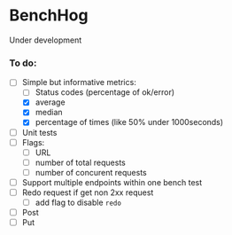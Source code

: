 # BenchHog

Under development

### To do:
* [ ] Simple but informative metrics:
  * [ ] Status codes (percentage of ok/error)
  * [x] average
  * [x] median
  * [x] percentage of times (like 50% under 1000seconds)
* [ ] Unit tests
* [ ] Flags:
  * [ ] URL
  * [ ] number of total requests
  * [ ] number of concurent requests
* [ ] Support multiple endpoints within one bench test
* [ ] Redo request if get non 2xx request
  * [ ] add flag to disable `redo`
* [ ] Post
* [ ] Put